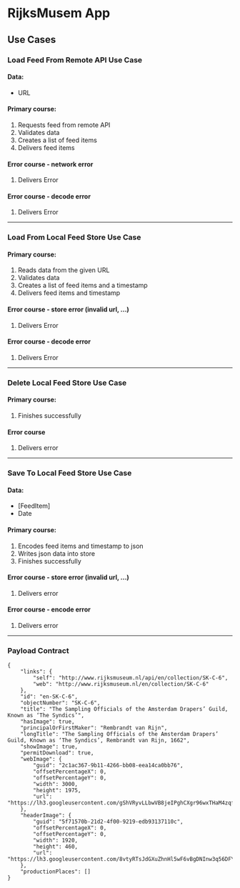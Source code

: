 #  RijksMusem App

## Use Cases

### Load Feed From Remote API Use Case

#### Data:
- URL

#### Primary course:
1. Requests feed from remote API
2. Validates data
3. Creates a list of feed items
4. Delivers feed items

#### Error course - network error
1. Delivers Error

#### Error course - decode error
1. Delivers Error

-------------

### Load From Local Feed Store Use Case

#### Primary course:
1. Reads data from the given URL
2. Validates data
3. Creates a list of feed items and a timestamp
4. Delivers feed items and timestamp

#### Error course - store error (invalid url, ...)
1. Delivers Error

#### Error course - decode error
1. Delivers Error

-------------

### Delete Local Feed Store Use Case

#### Primary course:
1. Finishes successfully

#### Error course
1. Delivers error

-------------

### Save To Local Feed Store Use Case

#### Data:
- [FeedItem]
- Date

#### Primary course:
1. Encodes feed items and timestamp to json
2. Writes json data into store
3. Finishes successfully

#### Error course - store error (invalid url, ...)
1. Delivers error

#### Error course - encode error
1. Delivers error

-------------

### Payload Contract

```
{
    "links": {
        "self": "http://www.rijksmuseum.nl/api/en/collection/SK-C-6",
        "web": "http://www.rijksmuseum.nl/en/collection/SK-C-6"
    },
    "id": "en-SK-C-6",
    "objectNumber": "SK-C-6",
    "title": "The Sampling Officials of the Amsterdam Drapers’ Guild, Known as ‘The Syndics’",
    "hasImage": true,
    "principalOrFirstMaker": "Rembrandt van Rijn",
    "longTitle": "The Sampling Officials of the Amsterdam Drapers’ Guild, Known as ‘The Syndics’, Rembrandt van Rijn, 1662",
    "showImage": true,
    "permitDownload": true,
    "webImage": {
        "guid": "2c1ac367-9b11-4266-bb08-eea14ca0bb76",
        "offsetPercentageX": 0,
        "offsetPercentageY": 0,
        "width": 3000,
        "height": 1975,
        "url": "https://lh3.googleusercontent.com/gShVRyvLLbwVB8jeIPghCXgr96wxTHaM4zqfmxIWRsUpMhMn38PwuUU13o1mXQzLMt5HFqX761u8Tgo4L_JG1XLATvw=s0"
    },
    "headerImage": {
        "guid": "5f71570b-21d2-4f00-9219-edb93137110c",
        "offsetPercentageX": 0,
        "offsetPercentageY": 0,
        "width": 1920,
        "height": 460,
        "url": "https://lh3.googleusercontent.com/8vtyRTsJdGXuZhnHl5wF6vBgDNInw3q56DFYYr0Rzm1JJYNRl2iSIC30d_erXkTe_Yv8uJq1ZL56zFrXUpTFJrBDcbE=s0"
    },
    "productionPlaces": []
}
```

